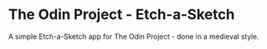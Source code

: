 # The Odin Project - Etch-a-Sketch

A simple Etch-a-Sketch app for The Odin Project - done in a medieval style.

